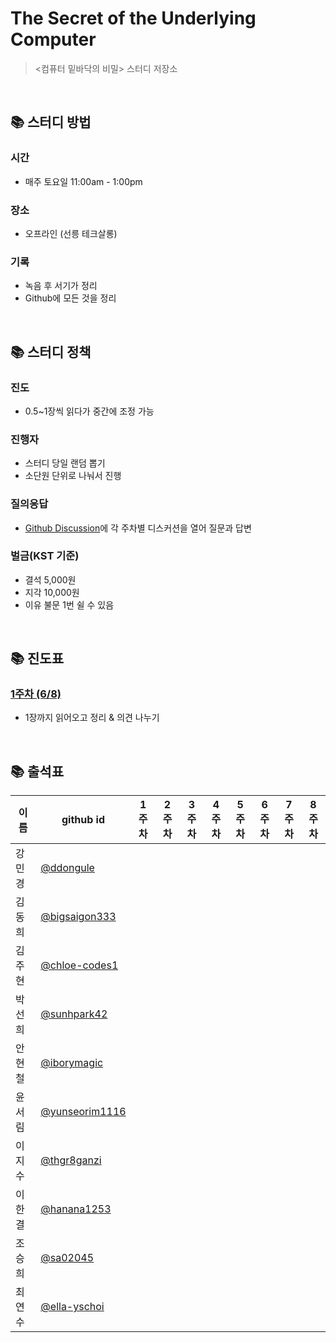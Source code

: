 # The Secret of the Underlying Computer

> <컴퓨터 밑바닥의 비밀> 스터디 저장소

<br/>

## 📚 스터디 방법

### 시간

- 매주 토요일 11:00am - 1:00pm

### 장소

- 오프라인 (선릉 테크살롱)

### 기록

- 녹음 후 서기가 정리
- Github에 모든 것을 정리

<br/>

## 📚 스터디 정책

### 진도

- 0.5~1장씩 읽다가 중간에 조정 가능

### 진행자

- 스터디 당일 랜덤 뽑기
- 소단원 단위로 나눠서 진행

### 질의응답

- [Github Discussion](https://github.com/elegant-functional-2023/secrets-of-computer/discussions)에 각 주차별 디스커션을 열어 질문과 답변

### 벌금(KST 기준)

- 결석 5,000원
- 지각 10,000원
- 이유 불문 1번 쉴 수 있음

<br/>

## 📚 진도표

### [1주차 (6/8)](https://github.com/elegant-functional-2023/secrets-of-computer/discussions/3)

- 1장까지 읽어오고 정리 & 의견 나누기

<br/>

## 📚 출석표

|  이름  |                   github id                        |  1주차  |  2주차  |  3주차  |  4주차  |  5주차  |  6주차  |  7주차  |  8주차  |
| ----- | -------------------------------------------------- | :----: | :----: | :----: | :----: | :----: | :----: | :----: | :----: |
| 강민경 | [@ddongule](https://github.com/ddongule)            |      |      |      |      |      |      |      |      |
| 김동희 | [@bigsaigon333](https://github.com/bigsaigon333)    |      |      |      |      |      |      |      |      |
| 김주현 | [@chloe-codes1](https://github.com/chloe-codes1)    |      |      |      |      |      |      |      |      |
| 박선희 | [@sunhpark42](https://github.com/sunhpark42)        |      |      |      |      |      |      |      |      |
| 안현철 | [@iborymagic](https://github.com/iborymagic)        |      |      |      |      |      |      |      |      |
| 윤서림 | [@yunseorim1116](https://github.com/yunseorim1116)  |      |      |      |      |      |      |      |      |
| 이지수 | [@thgr8ganzi](https://github.com/thgr8ganzi)        |      |      |      |      |      |      |      |      |
| 이한결 | [@hanana1253](https://github.com/hanana1253)        |      |      |      |      |      |      |      |      |
| 조승희 | [@sa02045](https://github.com/sa02045)              |      |      |      |      |      |      |      |      |
| 최연수 | [@ella-yschoi](https://github.com/ella-yschoi)      |      |      |      |      |      |      |      |      |
